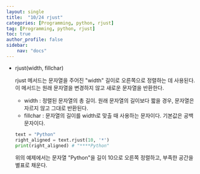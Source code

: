 ```yaml
---
layout: single
title:  "10/24 rjust"
categories: [Programming, python, rjust]
tag: [Programming, python, rjust]
toc: true
author_profile: false
sidebar:
    nav: "docs"
---
```


* rjust(width, fillchar)

  rjust 메서드는 문자열을 주어진 "width" 길이로 오른쪽으로 정렬하는 데 사용된다. 이 메서드는 원래 문자열을 변경하지 않고 새로운 문자열을 반환한다.

  * width : 정렬된 문자열의 총 길이. 원래 문자열의 길이보다 짧을 경우, 문자열은 자르지 않고 그대로 반환된다.
  * fillchar : 문자열의 길이를 width로 맞출 때 사용하는 문자이다. 기본값은 공백 문자이다.

  ```python
  text = "Python"
  right_aligned = text.rjust(10, '*')
  print(right_aligned) # "****Python"
  ```

  위의 예제에서는 문자열 "Python"을 길이 10으로 오른쪽 정렬하고, 부족한 공간을 별표로 채운다.
